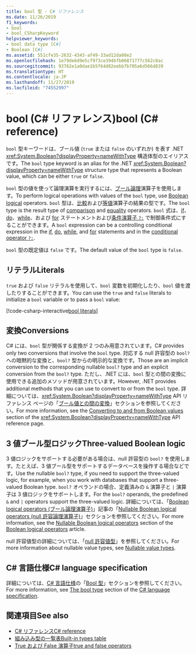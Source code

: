 ```yaml
---
title: bool 型 - C# リファレンス
ms.date: 11/26/2019
f1_keywords:
- bool
- bool_CSharpKeyword
helpviewer_keywords:
- bool data type [C#]
- Boolean [C#]
ms.assetid: 551cfe35-2632-4343-af49-33ad12da08e2
ms.openlocfilehash: 1e79de6d9e5cf973ce394bfb06871777c562c8ac
ms.sourcegitcommit: 93762e1a0dae1b5f64d82eebb7b705a6d566d839
ms.translationtype: HT
ms.contentlocale: ja-JP
ms.lasthandoff: 11/27/2019
ms.locfileid: "74552997"
---
```

# <a name="bool-c-reference"></a><span data-ttu-id="69e81-102">bool (C# リファレンス)</span><span class="sxs-lookup"><span data-stu-id="69e81-102">bool (C# reference)</span></span>

<span data-ttu-id="69e81-103">`bool` 型キーワードは、ブール値 (`true` または `false` のいずれか) を表す .NET <xref:System.Boolean?displayProperty=nameWithType> 構造体型のエイリアスです。</span><span class="sxs-lookup"><span data-stu-id="69e81-103">The `bool` type keyword is an alias for the .NET <xref:System.Boolean?displayProperty=nameWithType> structure type that represents a Boolean value, which can be either `true` or `false`.</span></span>

<span data-ttu-id="69e81-104">`bool` 型の値を使って論理演算を実行するには、[ブール論理](../operators/boolean-logical-operators.md)演算子を使用します。</span><span class="sxs-lookup"><span data-stu-id="69e81-104">To perform logical operations with values of the `bool` type, use [Boolean logical](../operators/boolean-logical-operators.md) operators.</span></span> <span data-ttu-id="69e81-105">`bool` 型は、[比較](../operators/comparison-operators.md)および[等値](../operators/equality-operators.md)演算子の結果の型です。</span><span class="sxs-lookup"><span data-stu-id="69e81-105">The `bool` type is the result type of [comparison](../operators/comparison-operators.md) and [equality](../operators/equality-operators.md) operators.</span></span> <span data-ttu-id="69e81-106">`bool` 式は、[if](../keywords/if-else.md)、[do](../keywords/do.md)、[while](../keywords/while.md)、および [for](../keywords/for.md) ステートメントおよび[条件演算子 `?:`](../operators/conditional-operator.md) で制御条件式にすることができます。</span><span class="sxs-lookup"><span data-stu-id="69e81-106">A `bool` expression can be a controlling conditional expression in the [if](../keywords/if-else.md), [do](../keywords/do.md), [while](../keywords/while.md), and [for](../keywords/for.md) statements and in the [conditional operator `?:`](../operators/conditional-operator.md).</span></span>

<span data-ttu-id="69e81-107">`bool` 型の既定値は `false` です。</span><span class="sxs-lookup"><span data-stu-id="69e81-107">The default value of the `bool` type is `false`.</span></span>

## <a name="literals"></a><span data-ttu-id="69e81-108">リテラル</span><span class="sxs-lookup"><span data-stu-id="69e81-108">Literals</span></span>

<span data-ttu-id="69e81-109">`true` および `false` リテラルを使用して、`bool` 変数を初期化したり、`bool` 値を渡したりすることができます。</span><span class="sxs-lookup"><span data-stu-id="69e81-109">You can use the `true` and `false` literals to initialize a `bool` variable or to pass a `bool` value:</span></span>

[!code-csharp-interactive[bool literals](~/samples/csharp/language-reference/builtin-types/BoolType.cs#Literals)]

## <a name="conversions"></a><span data-ttu-id="69e81-110">変換</span><span class="sxs-lookup"><span data-stu-id="69e81-110">Conversions</span></span>

<span data-ttu-id="69e81-111">C# には、`bool` 型が関係する変換が 2 つのみ用意されています。</span><span class="sxs-lookup"><span data-stu-id="69e81-111">C# provides only two conversions that involve the `bool` type.</span></span> <span data-ttu-id="69e81-112">対応する null 許容型の `bool?` への暗黙的な変換と、`bool?` 型からの明示的な変換です。</span><span class="sxs-lookup"><span data-stu-id="69e81-112">Those are an implicit conversion to the corresponding nullable `bool?` type and an explicit conversion from the `bool?` type.</span></span> <span data-ttu-id="69e81-113">ただし、.NET には、`bool` 型との間の変換に使用できる追加のメソッドが用意されています。</span><span class="sxs-lookup"><span data-stu-id="69e81-113">However, .NET provides additional methods that you can use to convert to or from the `bool` type.</span></span> <span data-ttu-id="69e81-114">詳細については、<xref:System.Boolean?displayProperty=nameWithType> API リファレンス ページの「[ブール値との間の変換](/dotnet/api/system.boolean#converting-to-and-from-boolean-values)」セクションを参照してください。</span><span class="sxs-lookup"><span data-stu-id="69e81-114">For more information, see the [Converting to and from Boolean values](/dotnet/api/system.boolean#converting-to-and-from-boolean-values) section of the <xref:System.Boolean?displayProperty=nameWithType> API reference page.</span></span>

## <a name="three-valued-boolean-logic"></a><span data-ttu-id="69e81-115">3 値ブール型ロジック</span><span class="sxs-lookup"><span data-stu-id="69e81-115">Three-valued Boolean logic</span></span>

<span data-ttu-id="69e81-116">3 値ロジックをサポートする必要がある場合は、null 許容型の `bool?` を使用します。たとえば、3 値ブール型をサポートするデータベースを操作する場合などです。</span><span class="sxs-lookup"><span data-stu-id="69e81-116">Use the nullable `bool?` type, if you need to support the three-valued logic, for example, when you work with databases that support a three-valued Boolean type.</span></span> <span data-ttu-id="69e81-117">`bool?` オペランドの場合、定義済みの `&` 演算子と `|` 演算子は 3 値ロジックをサポートします。</span><span class="sxs-lookup"><span data-stu-id="69e81-117">For the `bool?` operands, the predefined `&` and `|` operators support the three-valued logic.</span></span> <span data-ttu-id="69e81-118">詳細については、「[Boolean logical operators (ブール論理演算子)](../operators/boolean-logical-operators.md)」記事の「[Nullable Boolean logical operators (null 許容論理演算子)](../operators/boolean-logical-operators.md#nullable-boolean-logical-operators)」セクションを参照してください。</span><span class="sxs-lookup"><span data-stu-id="69e81-118">For more information, see the [Nullable Boolean logical operators](../operators/boolean-logical-operators.md#nullable-boolean-logical-operators) section of the [Boolean logical operators](../operators/boolean-logical-operators.md) article.</span></span>

<span data-ttu-id="69e81-119">null 許容値型の詳細については、「[null 許容値型](nullable-value-types.md)」を参照してください。</span><span class="sxs-lookup"><span data-stu-id="69e81-119">For more information about nullable value types, see [Nullable value types](nullable-value-types.md).</span></span>

## <a name="c-language-specification"></a><span data-ttu-id="69e81-120">C# 言語仕様</span><span class="sxs-lookup"><span data-stu-id="69e81-120">C# language specification</span></span>

<span data-ttu-id="69e81-121">詳細については、[C# 言語仕様](~/_csharplang/spec/introduction.md)の「[Bool 型](~/_csharplang/spec/types.md#the-bool-type)」セクションを参照してください。</span><span class="sxs-lookup"><span data-stu-id="69e81-121">For more information, see [The bool type](~/_csharplang/spec/types.md#the-bool-type) section of the [C# language specification](~/_csharplang/spec/introduction.md).</span></span>

## <a name="see-also"></a><span data-ttu-id="69e81-122">関連項目</span><span class="sxs-lookup"><span data-stu-id="69e81-122">See also</span></span>

- [<span data-ttu-id="69e81-123">C# リファレンス</span><span class="sxs-lookup"><span data-stu-id="69e81-123">C# reference</span></span>](../index.md)
- [<span data-ttu-id="69e81-124">組み込み型の一覧表</span><span class="sxs-lookup"><span data-stu-id="69e81-124">Built-in types table</span></span>](../keywords/built-in-types-table.md)
- [<span data-ttu-id="69e81-125">True および False 演算子</span><span class="sxs-lookup"><span data-stu-id="69e81-125">true and false operators</span></span>](../operators/true-false-operators.md)
